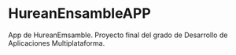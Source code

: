 # HureanEnsambleAPP
App de HureanEmsamble. Proyecto final del grado de Desarrollo de Aplicaciones Multiplataforma.
